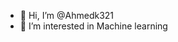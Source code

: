 - 👋 Hi, I’m @Ahmedk321
- 👀 I’m interested in Machine learning
<!---
Ahmedk321/Ahmedk321 is a ✨ special ✨ repository because its `README.md` (this file) appears on your GitHub profile.
You can click the Preview link to take a look at your changes.
--->
